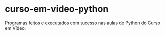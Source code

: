 # curso-em-video-python
Programas feitos e executados com sucesso nas aulas de Python do Curso em Vídeo.
